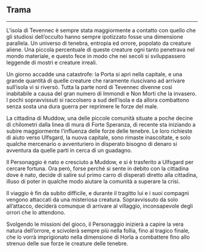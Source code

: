 ## Trama

---

L’isola di Tevennec è sempre stata maggiormente a contatto con quello che gli studiosi dell’occulto hanno sempre ipotizzato fosse una dimensione parallela. Un universo di tenebra, entropia ed orrore, popolato da creature aliene. Una piccola percentuale di queste creature ogni tanto penetrava nel mondo materiale, e questo fece in modo che nei secoli si sviluppassero leggende di mostri e creature irreali.

Un giorno accadde una catastrofe: la Porta si aprì nella capitale, e una grande quantità di quelle creature che raramente riuscivano ad arrivare sull’isola vi si riversò. Tutta la parte nord di Tevennec divenne così inabitabile a causa del gran numero di Immondi e Non Morti che la invasero. I pochi sopravvissuti si raccolsero a sud dell’isola e da allora combattono senza sosta una dura guerra per reprimere le forze del male.

La cittadina di Muddow, una delle piccole comunità situate a poche decine di chilometri dalla linea di mura di Forte Speranza, di recente sta iniziando a subire maggiormente l’influenza delle forze delle tenebre. Le loro richieste di aiuto verso Ulfsgard, la nuova capitale, sono rimaste inascoltate, e solo qualche mercenario o avventuriero in disperato bisogno di denaro si avventura da quelle parti in cerca di un guadagno.

Il Personaggio è nato e cresciuto a Muddow, e si è trasferito a Ulfsgard per cercare fortuna. Ora però, forse perché si sente in debito con la cittadina dove è nato, decide di salire sul primo carro di disperati diretto alla cittadina, illuso di poter in qualche modo aiutare la comunità a superare la crisi.

Il viaggio è fin da subito difficile, e durante il tragitto lui e i suoi compagni vengono attaccati da una misteriosa creatura. Sopravvissuto da solo all’attacco, deciderà comunque di arrivare al villaggio, inconsapevole degli orrori che lo attendono.

Svolgendo le missioni del gioco, il Personaggio inizierà a capire la vera natura dell’orrore, e scivolerà sempre più nella follia, fino al tragico finale, che lo vorrà imprigionato nella dimensione di Horla a combattere fino allo strenuo delle sue forze le creature delle tenebre.

